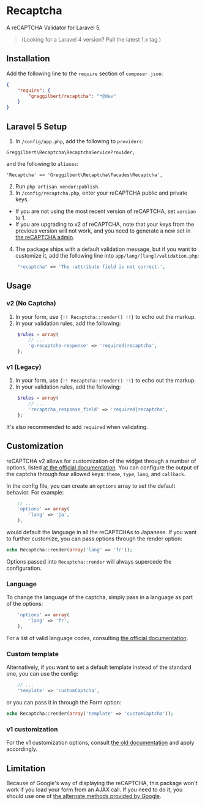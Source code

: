 Recaptcha
=========

A reCAPTCHA Validator for Laravel 5. 

> (Looking for a Laravel 4 version? Pull the latest 1.x tag.)

## Installation

Add the following line to the `require` section of `composer.json`:

```json
{
    "require": {
        "greggilbert/recaptcha": "*@dev"
    }
}
```

## Laravel 5 Setup

1. In `/config/app.php`, add the following to `providers`:
  
  ```
  Greggilbert\Recaptcha\RecaptchaServiceProvider,
  ```
  and the following to `aliases`:
  ```
  'Recaptcha' => 'Greggilbert\Recaptcha\Facades\Recaptcha',
  ```
2. Run `php artisan vendor:publish`.
3. In `/config/recaptcha.php`, enter your reCAPTCHA public and private keys.
  * If you are not using the most recent version of reCAPTCHA, set `version` to 1. 
  * If you are upgrading to v2 of reCAPTCHA, note that your keys from the previous version will not work, and you need to generate a new set in [the reCAPTCHA admin](https://www.google.com/recaptcha/admin).
4. The package ships with a default validation message, but if you want to customize it, add the following line into `app/lang/[lang]/validation.php`:
  
  ```php
      "recaptcha" => 'The :attribute field is not correct.',
  ```

## Usage

### v2 (No Captcha)
1. In your form, use `{!! Recaptcha::render() !!}` to echo out the markup.
2. In your validation rules, add the following:

```php
    $rules = array(
        // ...
        'g-recaptcha-response' => 'required|recaptcha',
    };
```

### v1 (Legacy)
1. In your form, use `{!! Recaptcha::render() !!}` to echo out the markup.
2. In your validation rules, add the following:

```php
    $rules = array(
        // ...
        'recaptcha_response_field' => 'required|recaptcha',
    };
```

It's also recommended to add `required` when validating.

## Customization

reCAPTCHA v2 allows for customization of the widget through a number of options, listed [at the official documentation](https://developers.google.com/recaptcha/docs/display). You can configure the output of the captcha through four allowed keys: `theme`, `type`, `lang`, and `callback`.

In the config file, you can create an `options` array to set the default behavior. For example:

```php
    // ...
    'options' => array(
		'lang' => 'ja',
	),
```

would default the language in all the reCAPTCHAs to Japanese. If you want to further customize, you can pass options through the render option:

```php
echo Recaptcha::render(array('lang' => 'fr'));
```

Options passed into `Recaptcha::render` will always supercede the configuration.

### Language

To change the language of the captcha, simply pass in a language as part of the options:

```php
    'options' => array(
        'lang' => 'fr',
	),
```

For a list of valid language codes, consulting [the official documentation](https://developers.google.com/recaptcha/docs/language).

### Custom template

Alternatively, if you want to set a default template instead of the standard one, you can use the config:

```php
    // ...
    'template' => 'customCaptcha',
```

or you can pass it in through the Form option:

```php
echo Recaptcha::render(array('template' => 'customCaptcha'));
```

### v1 customization

For the v1 customization options, consult [the old documentation](https://developers.google.com/recaptcha/old/docs/customization) and apply accordingly.

## Limitation

Because of Google's way of displaying the reCAPTCHA, this package won't work if you load your form from an AJAX call.
If you need to do it, you should use one of [the alternate methods provided by Google](https://developers.google.com/recaptcha/docs/display?csw=1).
